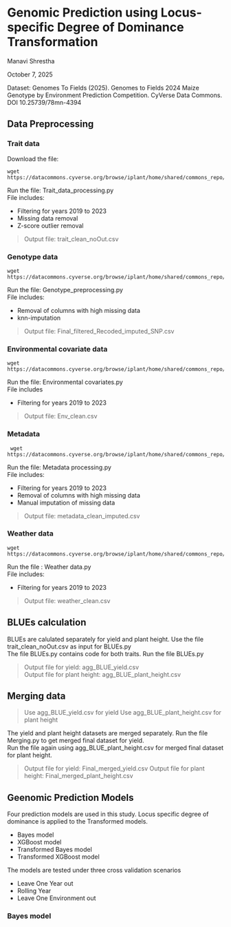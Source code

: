 # Genomic Prediction using Locus-specific Degree of Dominance Transformation

Manavi Shrestha

October 7, 2025

Dataset: Genomes To Fields (2025). Genomes to Fields 2024 Maize Genotype by Environment Prediction Competition. CyVerse Data Commons. DOI 10.25739/78mn-4394

## Data Preprocessing

### Trait data

Download the file:
   ```
   wget https://datacommons.cyverse.org/browse/iplant/home/shared/commons_repo/curated/GenomesToFields_GenotypeByEnvironment_PredictionCompetition_2025/Training_data/1_Training_Trait_Data_2014_2023.csv
   ```
Run the file: Trait_data_processing.py\
File includes:
- Filtering for years 2019 to 2023
- Missing data removal
- Z-score outlier removal
> Output file: trait_clean_noOut.csv

### Genotype data
   ```
   wget https://datacommons.cyverse.org/browse/iplant/home/shared/commons_repo/curated/GenomesToFields_GenotypeByEnvironment_PredictionCompetition_2025/Training_data/5_Genotype_Data_All_2014_2025_Hybrids_numerical.txt
   ```
Run the file: Genotype_preprocessing.py\
File includes:
- Removal of columns with high missing data
- knn-imputation
> Output file: Final_filtered_Recoded_imputed_SNP.csv

### Environmental covariate data
   ```
   wget https://datacommons.cyverse.org/browse/iplant/home/shared/commons_repo/curated/GenomesToFields_GenotypeByEnvironment_PredictionCompetition_2025/Training_data/6_Training_EC_Data_2014_2023.csv
   ```
Run the file: Environmental covariates.py\
File includes
- Filtering for years 2019 to 2023
> Output file: Env_clean.csv

### Metadata
   ```
    wget https://datacommons.cyverse.org/browse/iplant/home/shared/commons_repo/curated/GenomesToFields_GenotypeByEnvironment_PredictionCompetition_2025/Training_data/2_Training_Meta_Data_2014_2023.csv
   ```
Run the file: Metadata processing.py\
File includes:
- Filtering for years 2019 to 2023
- Removal of columns with high missing data
- Manual imputation of missing data
> Output file: metadata_clean_imputed.csv

### Weather data
   ```
   wget https://datacommons.cyverse.org/browse/iplant/home/shared/commons_repo/curated/GenomesToFields_GenotypeByEnvironment_PredictionCompetition_2025/Training_data/4_Training_Weather_Data_2014_2023_full_year.csv
   ```
Run the file : Weather data.py\
File includes:
- Filtering for years 2019 to 2023
> Output file: weather_clean.csv

## BLUEs calculation
BLUEs are calulated separately for yield and plant height. Use the file trait_clean_noOut.csv as input for BLUEs.py\
The file BLUEs.py contains code for both traits. Run the file BLUEs.py

> Output file for yield: agg_BLUE_yield.csv\
> Output file for plant height: agg_BLUE_plant_height.csv

## Merging data

> Use agg_BLUE_yield.csv for yield
> Use agg_BLUE_plant_height.csv for plant height

The yield and plant height datasets are merged separately. Run the file Merging.py to get merged final dataset for yield.\
Run the file again using agg_BLUE_plant_height.csv for merged final dataset for plant height.

>Output file for yield: Final_merged_yield.csv
>Output file for plant height: Final_merged_plant_height.csv

## Geenomic Prediction Models

Four prediction models are used in this study. Locus specific degree of dominance is applied to the Transformed models.
- Bayes model
- XGBoost model
- Transformed Bayes model
- Transformed XGBoost model

The models are tested under three cross validation scenarios
- Leave One Year out
- Rolling Year
- Leave One Environment out

### Bayes model




